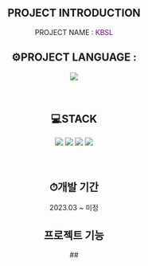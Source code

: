 <h2 align="center"> PROJECT INTRODUCTION </h2>
<div align="center">
  <span>PROJECT NAME : </span><span style="color:purple">KBSL</span>
  <br/>
  <h2>⚙️PROJECT LANGUAGE : </h2>
  <span><img src="https://img.shields.io/badge/TypeScript-3178C6?style=for-the-badge&logo=TypeScript&logoColor=white"></span>
<!--   <span>TypeScript</span> -->
<!--   <div style="vertical-align: middle"><img src="https://img.shields.io/badge/TypeScript-3178C6?style=for-the-badge&logo=TypeScript&logoColor=white"></div> -->
<!--   <img src="https://img.shields.io/badge/TypeScript-3178C6?style=for-the-badge&logo=TypeScript&logoColor=white" style="vertical-align: middle">
  <img src="https://img.shields.io/badge/TypeScript-3178C6?style=for-the-badge&logo=TypeScript&logoColor=white" style="vertical-align: text-bottom;"> -->
  
</div>
<br/>
<br/>

<h2 align="center">💻STACK</h2>
<div align="center">
  <img src="https://img.shields.io/badge/React-61DAFB?style=for-the-badge&logo=React&logoColor=black">
  <img src="https://img.shields.io/badge/Next.js-333333?style=for-the-badge&logo=Next.js&logoColor=white">
  <img src="https://img.shields.io/badge/TailwindCss-06B6D4?style=for-the-badge&logo=TailwindCss&logoColor=black">
  <img src="https://img.shields.io/badge/MobX-FF9955?style=for-the-badge&logo=MobX&logoColor=black">
<!--   <img src="https://img.shields.io/badge/Yup-61DAFB?style=for-the-badge&logo=Yup&logoColor=black">
  <img src="https://img.shields.io/badge/Formik-61DAFB?style=for-the-badge&logo=Formik&logoColor=black"> -->
  
<!--   <span>React</span> -->
<!--   <span>Next.js</span>
  <br/>
  <span>TailWind Css</span>
  <br/>
  <span>MobX</span>
  <br/>
  <span>Yup</span>
  <br/>
  <span>Formik</span> -->
</div>

<br/>
<br/>

<h2 align="center">⏱개발 기간</h2>
<div align="center">
  <span>2023.03 ~ 미정</span>
  <br/>
</div>

<h2 align="center">프로젝트 기능</h2>
<div align="center">
  <span>##</span>
  <br/>
</div>



